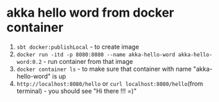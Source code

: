 # akka hello word from docker container
1.   `sbt docker:publishLocal` - to create image 
2. `docker run -itd -p 8080:8080 --name akka-hello-word akka-hello-word:0.2` - run container from that image
3. `docker container ls` - to make sure that container with name "akka-hello-word" is up
4. `http://localhost:8080/hello` or `curl localhost:8080/hello`(from terminal) - you should see "Hi there !!! =)"
